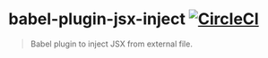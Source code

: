 # babel-plugin-jsx-inject [![CircleCI](https://img.shields.io/circleci/project/hrgdavor/babel-plugin-jsx-inject.svg?maxAge=2592006)](https://circleci.com/gh/hrgdavor/babel-plugin-jsx-inject)

> Babel plugin to inject JSX from external file.


